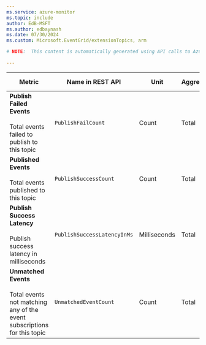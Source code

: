 ```yaml
---
ms.service: azure-monitor
ms.topic: include
author: EdB-MSFT
ms.author: edbaynash
ms.date: 07/30/2024
ms.custom: Microsoft.EventGrid/extensionTopics, arm

# NOTE:  This content is automatically generated using API calls to Azure. Any edits made on these files will be overwritten in the next run of the script. 
 
---
```



|Metric|Name in REST API|Unit|Aggregation|Dimensions|Time Grains|DS Export|
|---|---|---|---|---|---|---|
|**Publish Failed Events**<br><br>Total events failed to publish to this topic |`PublishFailCount` |Count |Total |`ErrorType`, `Error`|PT1M |Yes|
|**Published Events**<br><br>Total events published to this topic |`PublishSuccessCount` |Count |Total |\<none\>|PT1M |Yes|
|**Publish Success Latency**<br><br>Publish success latency in milliseconds |`PublishSuccessLatencyInMs` |Milliseconds |Total |\<none\>|PT1M |Yes|
|**Unmatched Events**<br><br>Total events not matching any of the event subscriptions for this topic |`UnmatchedEventCount` |Count |Total |\<none\>|PT1M |Yes|
